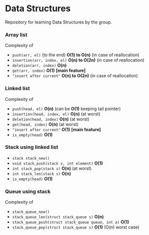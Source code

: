 # Data Structures
Repository for learning Data Structures by the group.

### Array list
Complexity of
- `push(arr, el)` (to the end) **O(1) to O(n)** (in case of reallocation) 
- `insertion(arr, index, el)` **O(n) to O(2n)** (in case of reallocation)
- `deletion(arr, index)` **O(n)**
- `get(arr, index)` **O(1)** **[main feature]**
- `"insert after current"` **O(n) to O(2n)** (in case of reallocation)

### Linked list
Complexity of
- `push(head, el)` **O(n)** (can be **O(1)** keeping tail pointer)
- `insertion(head, index, el)` **O(n)** (at worst)
- `deletion(head, index)` **O(n)** (at worst) 
- `get(head, index)` **O(n)** (at worst)
- `"insert after current"` **O(1)** **[main feature]**
- `is_empty(head)` **O(1)**

### Stack using linked list
- `stack stack_new()` 
- `void stack_push(stack s, int element)` **O(1)** 
- `int stack_pop(stack s)` **O(n)** (at worst) 
- `int stack_len(stack s)` **O(n)** 
- `is_empty(head)` **O(1)**
### Queue using stack
Complexity of
- `stack_queue_new()` 
- `stack_queue_len(struct stack_queue s)` **O(n)**
- `stack_queue_push(struct stack_queue queue, int a)` **O(1)** 
- `stack_queue_pop(struct stack_queue s)` **O(1)** (O(n) worst case)
